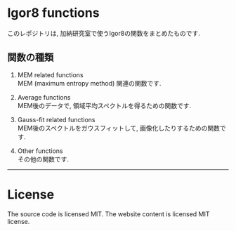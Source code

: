 # Igor8 functions
このレポジトリは, 加納研究室で使うIgor8の関数をまとめたものです.  

## 関数の種類

1. MEM related functions  
MEM (maximum entropy method) 関連の関数です.  

2. Average functions  
MEM後のデータで, 領域平均スペクトルを得るための関数です.  

3. Gauss-fit related functions  
MEM後のスペクトルをガウスフィットして, 画像化したりするための関数です.  

4. Other functions  
その他の関数です.  


---
# License
The source code is licensed MIT. The website content is licensed MIT license.
